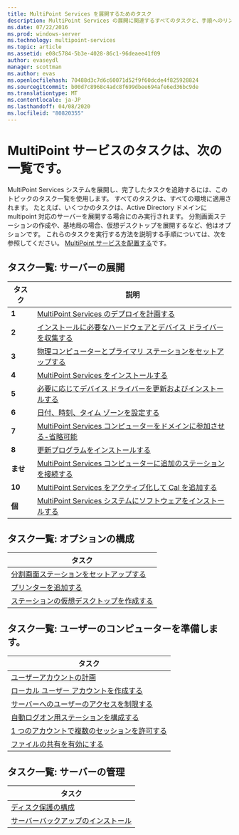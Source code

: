 ```yaml
---
title: MultiPoint Services を展開するためのタスク
description: MultiPoint Services の展開に関連するすべてのタスクと、手順へのリンクを示します。
ms.date: 07/22/2016
ms.prod: windows-server
ms.technology: multipoint-services
ms.topic: article
ms.assetid: e08c5784-5b3e-4028-86c1-96deaee41f09
author: evaseydl
manager: scottman
ms.author: evas
ms.openlocfilehash: 70488d3c7d6c60071d52f9f60dcde4f825928824
ms.sourcegitcommit: b00d7c8968c4adc8f699dbee694afe6ed36bc9de
ms.translationtype: MT
ms.contentlocale: ja-JP
ms.lasthandoff: 04/08/2020
ms.locfileid: "80820355"
---
```

# <a name="task-lists-multipoint-services"></a>MultiPoint サービスのタスクは、次の一覧です。
MultiPoint Services システムを展開し、完了したタスクを追跡するには、このトピックのタスク一覧を使用します。 すべてのタスクは、すべての環境に適用されます。 たとえば、いくつかのタスクは、Active Directory ドメインに multipoint 対応のサーバーを展開する場合にのみ実行されます。 分割画面ステーションの作成や、基地局の場合、仮想デスクトップを展開するなど、他はオプションです。 これらのタスクを実行する方法を説明する手順については、次を参照してください。 [MultiPoint サービスを配置する](deploying-multipoint-services.md)です。  
  
## <a name="task-list-deploy-the-server"></a>タスク一覧: サーバーの展開  

|タスク|説明|  
|--------|---------------|  
|**1**|[MultiPoint Services のデプロイを計画する](planning-a-multipoint-services-deployment.md)|  
|**2**|[インストールに必要なハードウェアとデバイス ドライバーを収集する](Collect-hardware-and-device-drivers-needed-for-the-installation.md)|  
|**3**|[物理コンピューターとプライマリ ステーションをセットアップする](Set-up-the-physical-computer-and-primary-station.md)|  
|**4**|[MultiPoint Services をインストールする](Install-MultiPoint-services.md)|  
|**5**|[必要に応じてデバイス ドライバーを更新およびインストールする](Update-and-install-device-drivers-if-needed.md)|  
|**6**|[日付、時刻、タイム ゾーンを設定する](Set-the-date--time--and-time-zone.md)|  
|**7**|[MultiPoint Services コンピューターをドメインに参加させる-省略可能](Join-the-MultiPoint-services-computer-to-a-domain--optional-.md)|  
|**8**|[更新プログラムをインストールする](Install-updates.md)|  
|**ませ**|[MultiPoint Services コンピューターに追加のステーションを接続する](Attach-additional-stations-to-your-MultiPoint-services-computer.md)|  
|**10**|[MultiPoint Services をアクティブ化して Cal を追加する](manage-client-access-licenses-with-multipoint-services.md)|  
|**個**|[MultiPoint Services システムにソフトウェアをインストールする](Install-software-on-your-MultiPoint-services-system.md)|  
  
## <a name="task-list-optional-configurations"></a>タスク一覧: オプションの構成  
  
|タスク|  
|--------|  
|[分割画面ステーションをセットアップする](Set-up-a-split-screen-station-in-MultiPoint-services.md)|  
|[プリンターを追加する](Add-printers.md)|  
|[ステーションの仮想デスクトップを作成する](Create-Windows-10-Enterprise-virtual-desktops-for-stations.md)|  
  
## <a name="task-list-prepare-your-system-for-users"></a>タスク一覧: ユーザーのコンピューターを準備します。  
  
|タスク|  
|--------|  
|[ユーザーアカウントの計画](Plan-user-accounts-for-your-MultiPoint-services-environment.md)|  
|[ローカル ユーザー アカウントを作成する](Create-local-user-accounts.md)|  
|[サーバーへのユーザーのアクセスを制限する](Limit-users--access-to-the-server-in-MultiPoint-services.md)|  
|[自動ログオン用ステーションを構成する](Configure-stations-for-automatic-logon.md)|  
|[1 つのアカウントで複数のセッションを許可する](Allow-one-account-to-have-multiple-sessions.md)|  
|[ファイルの共有を有効にする](Enable-file-sharing-in-MultiPoint-services.md)|  
  
## <a name="task-list-server-administration"></a>タスク一覧: サーバーの管理  
  
|タスク|  
|--------|  
|[ディスク保護の構成](Configure-Disk-Protection-in-MultiPoint-services.md)|  
|[サーバーバックアップのインストール](Install-Server-Backup-on-your-MultiPoint-services-computer.md)|